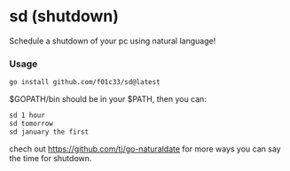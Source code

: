 # sd (shutdown)

Schedule a shutdown of your pc using natural language!

### Usage
```bash
go install github.com/f01c33/sd@latest
```
$GOPATH/bin should be in your $PATH, then you can:

```bash
sd 1 hour
sd tomorrow
sd january the first
```

chech out https://github.com/tj/go-naturaldate for more ways you can say the time for shutdown.